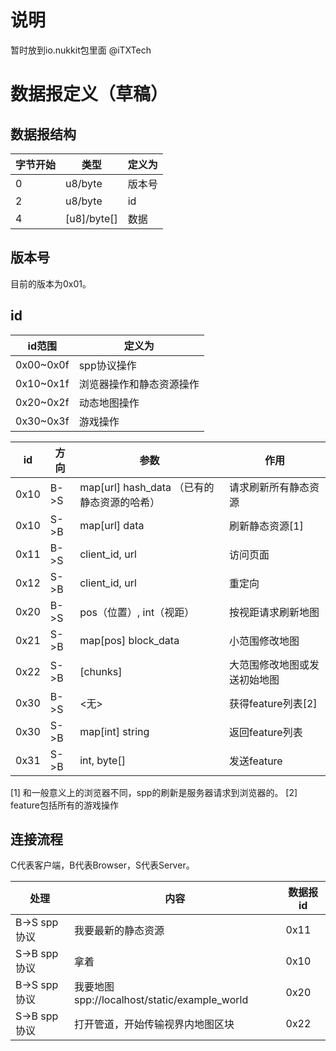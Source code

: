 # 说明

暂时放到io.nukkit包里面
@iTXTech

# 数据报定义（草稿）

## 数据报结构

| 字节开始 | 类型 | 定义为 |
|---------|-----|-------|
| 0 | u8/byte | 版本号 |
| 2 | u8/byte | id |
| 4 | [u8]/byte[] | 数据 |

## 版本号

目前的版本为0x01。

## id

| id范围 | 定义为 |
|---------|-------|
| 0x00~0x0f | spp协议操作 |
| 0x10~0x1f | 浏览器操作和静态资源操作 |
| 0x20~0x2f | 动态地图操作 |
| 0x30~0x3f | 游戏操作 |

| id | 方向 | 参数 | 作用 |
|------|-----|------|-----|
| 0x10 | B->S | map[url] hash_data （已有的静态资源的哈希） | 请求刷新所有静态资源 |
| 0x10 | S->B | map[url] data | 刷新静态资源[1] |
| 0x11 | B->S | client_id, url | 访问页面 |
| 0x12 | S->B | client_id, url | 重定向 |
| 0x20 | B->S | pos（位置）, int（视距） | 按视距请求刷新地图 |
| 0x21 | S->B | map[pos] block_data | 小范围修改地图 |
| 0x22 | S->B | [chunks] | 大范围修改地图或发送初始地图 |
| 0x30 | B->S | <无> | 获得feature列表[2] |
| 0x30 | S->B | map[int] string | 返回feature列表 |
| 0x31 | S->B | int, byte[] | 发送feature |

[1] 和一般意义上的浏览器不同，spp的刷新是服务器请求到浏览器的。
[2] feature包括所有的游戏操作

## 连接流程

C代表客户端，B代表Browser，S代表Server。

| 处理 | 内容 | 数据报id |
|-----|------|-------|
| B->S spp协议 | 我要最新的静态资源 | 0x11 |
| S->B spp协议 | 拿着 | 0x10 |
| B->S spp协议 | 我要地图spp://localhost/static/example_world | 0x20 |
| S->B spp协议 | 打开管道，开始传输视界内地图区块 | 0x22 |

